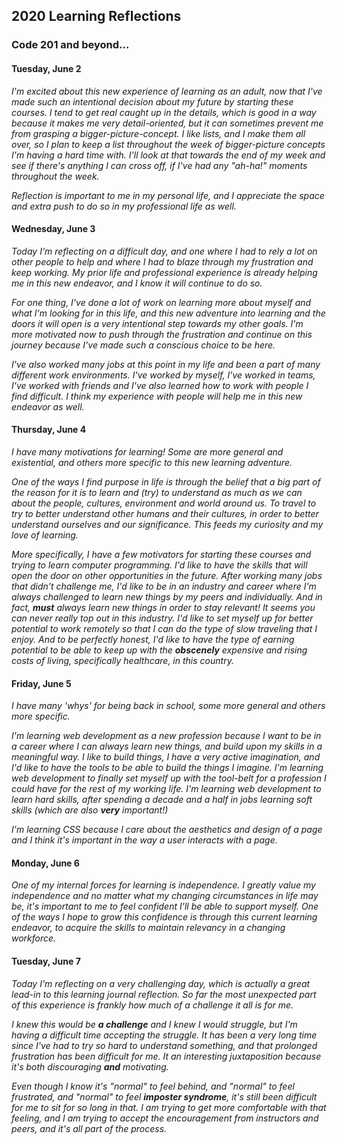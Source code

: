 ## 2020 Learning Reflections
### Code 201 and beyond...


#### Tuesday, June 2
*I'm excited about this new experience of learning as an adult, now that I've made such an intentional decision about my future by starting these courses. I tend to get real caught up in the details, which is good in a way because it makes me very detail-oriented, but it can sometimes prevent me from grasping a bigger-picture-concept. I like lists, and I make them all over, so I plan to keep a list throughout the week of bigger-picture concepts I'm having a hard time with. I'll look at that towards the end of my week and see if there's anything I can cross off, if I've had any "ah-ha!" moments throughout the week.*

*Reflection is important to me in my personal life, and I appreciate the space and extra push to do so in my professional life as well.*

#### Wednesday, June 3
*Today I'm reflecting on a difficult day, and one where I had to rely a lot on other people to help and where I had to blaze through my frustration and keep working. My prior life and professional experience is already helping me in this new endeavor, and I know it will continue to do so.*

*For one thing, I've done a lot of work on learning more about myself and what I'm looking for in this life, and this new adventure into learning and the doors it will open is a very intentional step towards my other goals. I'm more motivated now to push through the frustration and continue on this journey because I've made such a conscious choice to be here.*

*I've also worked many jobs at this point in my life and been a part of many different work environments. I've worked by myself, I've worked in teams, I've worked with friends and I've also learned how to work with people I find difficult. I think my experience with people will help me in this new endeavor as well.*

#### Thursday, June 4

*I have many motivations for learning! Some are more general and existential, and others more specific to this new learning adventure.*

*One of the ways I find purpose in life is through the belief that a big part of the reason for it is to learn and (try) to understand as much as we can about the people, cultures, environment and world around us. To travel to try to better understand other humans and their cultures, in order to better understand ourselves and our significance. This feeds my curiosity and my love of learning.*

*More specifically, I have a few motivators for starting these courses and trying to learn computer programming. I'd like to have the skills that will open the door on other opportunities in the future. After working many jobs that didn't challenge me, I'd like to be in an industry and career where I'm always challenged to learn new things by my peers and individually. And in fact, **must** always learn new things in order to stay relevant! It seems you can never really top out in this industry. I'd like to set myself up for better potential to work remotely so that I can do the type of slow traveling that I enjoy. And to be perfectly honest, I'd like to have the type of earning potential to be able to keep up with the **obscenely** expensive and rising costs of living, specifically healthcare, in this country.*

#### Friday, June 5

*I have many 'whys' for being back in school, some more general and others more specific.*

*I'm learning web development as a new profession because I want to be in a career where I can always learn new things, and build upon my skills in a meaningful way. I like to build things, I have a very active imagination, and I'd like to have the tools to be able to build the things I imagine. I'm learning web development to finally set myself up with the tool-belt for a profession I could have for the rest of my working life. I'm learning web development to learn hard skills, after spending a decade and a half in jobs learning soft skills (which are also **very** important!)*

*I'm learning CSS because I care about the aesthetics and design of a page and I think it's important in the way a user interacts with a page.*


#### Monday, June 6

*One of my internal forces for learning is independence. I greatly value my independence and no matter what my changing circumstances in life may be, it's important to me to feel confident I'll be able to support myself. One of the ways I hope to grow this confidence is through this current learning endeavor, to acquire the skills to maintain relevancy in a changing workforce.*

#### Tuesday, June 7

*Today I'm reflecting on a very challenging day, which is actually a great lead-in to this learning journal reflection. So far the most unexpected part of this experience is frankly how much of a challenge it all is for me.*

*I knew this would be **a challenge** and I knew I would struggle,  but I'm having a difficult time accepting the struggle. It has been a very long time since I've had to try so hard to understand something, and that prolonged frustration has been difficult for me. It an interesting juxtaposition because it's both discouraging **and** motivating.*

*Even though I know it's "normal" to feel behind, and "normal" to feel frustrated, and "normal" to feel **imposter syndrome**, it's still been difficult for me to sit for so long in that. I am trying to get more comfortable with that feeling, and I am trying to accept the encouragement from instructors and peers, and it's all part of the process.*
